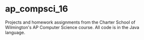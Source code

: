 # ap_compsci_16
Projects and homework assignments from the Charter School of Wilmington's AP Computer Science course. All code is in the Java language.
